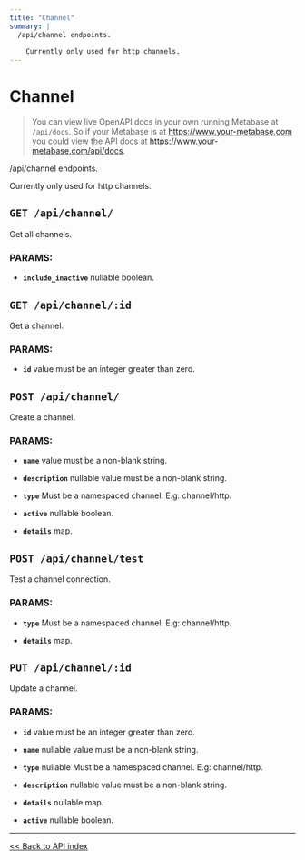 ```yaml
---
title: "Channel"
summary: |
  /api/channel endpoints.
  
    Currently only used for http channels.
---
```


# Channel

> You can view live OpenAPI docs in your own running Metabase at `/api/docs`.
   So if your Metabase is at https://www.your-metabase.com you could view
   the API docs at https://www.your-metabase.com/api/docs.

/api/channel endpoints.

  Currently only used for http channels.

## `GET /api/channel/`

Get all channels.

### PARAMS:

-  **`include_inactive`** nullable boolean.

## `GET /api/channel/:id`

Get a channel.

### PARAMS:

-  **`id`** value must be an integer greater than zero.

## `POST /api/channel/`

Create a channel.

### PARAMS:

-  **`name`** value must be a non-blank string.

-  **`description`** nullable value must be a non-blank string.

-  **`type`** Must be a namespaced channel. E.g: channel/http.

-  **`active`** nullable boolean.

-  **`details`** map.

## `POST /api/channel/test`

Test a channel connection.

### PARAMS:

-  **`type`** Must be a namespaced channel. E.g: channel/http.

-  **`details`** map.

## `PUT /api/channel/:id`

Update a channel.

### PARAMS:

-  **`id`** value must be an integer greater than zero.

-  **`name`** nullable value must be a non-blank string.

-  **`type`** nullable Must be a namespaced channel. E.g: channel/http.

-  **`description`** nullable value must be a non-blank string.

-  **`details`** nullable map.

-  **`active`** nullable boolean.

---

[<< Back to API index](../api-documentation.md)